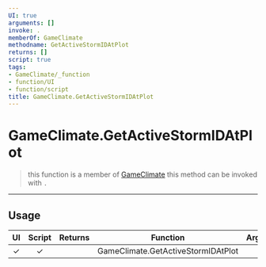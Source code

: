 ```yaml
---
UI: true
arguments: []
invoke: .
memberOf: GameClimate
methodname: GetActiveStormIDAtPlot
returns: []
script: true
tags:
- GameClimate/_function
- function/UI
- function/script
title: GameClimate.GetActiveStormIDAtPlot
---
```

# GameClimate.GetActiveStormIDAtPlot
> this function is a member of [GameClimate](civ-6/lua/GameClimate.md)
> this method can be invoked with `.`
-----
## Usage
|  UI | Script | Returns | Function | Arguments |
|:---:|:------:|-------:|:--------:|:---------|
|✓|✓||GameClimate.GetActiveStormIDAtPlot||

